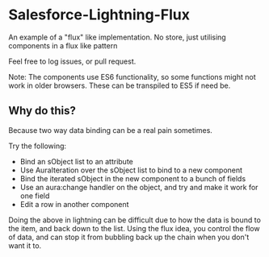 # Salesforce-Lightning-Flux
An example of a "flux" like implementation. No store, just utilising components in a flux like pattern

Feel free to log issues, or pull request.

Note: The components use ES6 functionality, so some functions might not work in older browsers. These can be transpiled to ES5 if need be.

## Why do this?
Because two way data binding can be a real pain sometimes.

Try the following:
* Bind an sObject list to an attribute
* Use AuraIteration over the sObject list to bind to a new component
* Bind the iterated sObject in the new component to a bunch of fields
* Use an aura:change handler on the object, and try and make it work for one field
* Edit a row in another component

Doing the above in lightning can be difficult due to how the data is bound to the item, and back down to the list. Using the flux idea, you control the flow of data, and can stop it from bubbling back up the chain when you don't want it to.
